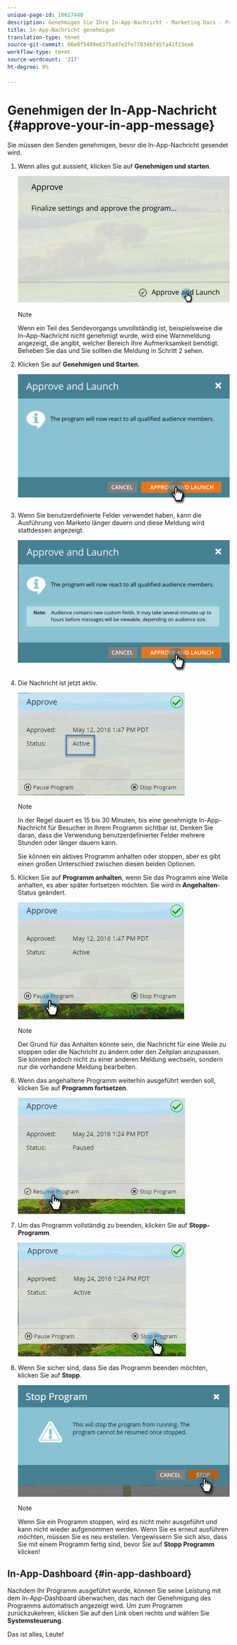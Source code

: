 ```yaml
---
unique-page-id: 10617440
description: Genehmigen Sie Ihre In-App-Nachricht - Marketing Docs - Produktdokumentation
title: In-App-Nachricht genehmigen
translation-type: tm+mt
source-git-commit: 06e0f5489e6375a97e2fe77834bf45fa41f23ea6
workflow-type: tm+mt
source-wordcount: '317'
ht-degree: 0%

---
```



# Genehmigen der In-App-Nachricht {#approve-your-in-app-message}

Sie müssen den Senden genehmigen, bevor die In-App-Nachricht gesendet wird.

1. Wenn alles gut aussieht, klicken Sie auf **Genehmigen und starten**.

   ![](assets/pasted-image-at-2016-05-31-02-08-pm-281-29.png)

   >[!NOTE]
   >
   >Wenn ein Teil des Sendevorgangs unvollständig ist, beispielsweise die In-App-Nachricht nicht genehmigt wurde, wird eine Warnmeldung angezeigt, die angibt, welcher Bereich Ihre Aufmerksamkeit benötigt. Beheben Sie das und Sie sollten die Meldung in Schritt 2 sehen.

1. Klicken Sie auf **Genehmigen und Starten**.

   ![](assets/pasted-image-at-2016-05-31-02-08-pm.png)

1. Wenn Sie benutzerdefinierte Felder verwendet haben, kann die Ausführung von Marketo länger dauern und diese Meldung wird stattdessen angezeigt.

   ![](assets/pasted-image-at-2016-05-31-02-09-pm.png)

1. Die Nachricht ist jetzt aktiv.

   ![](assets/image2016-5-12-13-3a49-3a5.png)

   >[!NOTE]
   >
   >In der Regel dauert es 15 bis 30 Minuten, bis eine genehmigte In-App-Nachricht für Besucher in Ihrem Programm sichtbar ist. Denken Sie daran, dass die Verwendung benutzerdefinierter Felder mehrere Stunden oder länger dauern kann.

   Sie können ein aktives Programm anhalten oder stoppen, aber es gibt einen großen Unterschied zwischen diesen beiden Optionen.

1. Klicken Sie auf **Programm anhalten**, wenn Sie das Programm eine Weile anhalten, es aber später fortsetzen möchten. Sie wird in **Angehalten**-Status geändert.

   ![](assets/image2016-5-12-13-3a50-3a26.png)

   >[!NOTE]
   >
   >Der Grund für das Anhalten könnte sein, die Nachricht für eine Weile zu stoppen oder die Nachricht zu ändern oder den Zeitplan anzupassen. Sie können jedoch nicht zu einer anderen Meldung wechseln, sondern nur die vorhandene Meldung bearbeiten.

1. Wenn das angehaltene Programm weiterhin ausgeführt werden soll, klicken Sie auf **Programm fortsetzen**.

   ![](assets/image2016-5-24-13-3a26-3a43.png)

1. Um das Programm vollständig zu beenden, klicken Sie auf **Stopp-Programm**.

   ![](assets/image2016-5-24-13-3a29-3a35.png)

1. Wenn Sie sicher sind, dass Sie das Programm beenden möchten, klicken Sie auf **Stopp**.

   ![](assets/image2016-5-24-13-3a31-3a22.png)

   >[!NOTE]
   >
   >Wenn Sie ein Programm stoppen, wird es nicht mehr ausgeführt und kann nicht wieder aufgenommen werden. Wenn Sie es erneut ausführen möchten, müssen Sie es neu erstellen. Vergewissern Sie sich also, dass Sie mit einem Programm fertig sind, bevor Sie auf **Stopp Programm** klicken!

## In-App-Dashboard {#in-app-dashboard}

Nachdem Ihr Programm ausgeführt wurde, können Sie seine Leistung mit dem In-App-Dashboard überwachen, das nach der Genehmigung des Programms automatisch angezeigt wird. Um zum Programm zurückzukehren, klicken Sie auf den Link oben rechts und wählen Sie **Systemsteuerung**.

Das ist alles, Leute!
